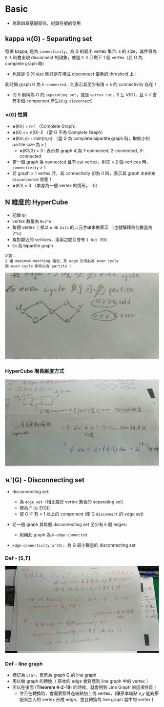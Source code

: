 # Basic

* 為第四章基礎部份，紀錄符號的使用

## kappa ϰ(G) - Separating set

唸做 kappa, 是為 `connectivity`，為 G 的最小 vertex 集合: `S` 的 size，其性質為 `G-S` 時會出現 disconnect 的現象，或是 `G-S` 只剩下 1 個 vertex（若 G 為 complete graph 時）
* 也就是 S 的 size 剛好是在構成 disconnect 要素的 threshold 上！

此時稱 graph G 為 `k-connected`，則表示其至少有值 = k 的 connectivity 存在！
* 而 S 則稱為 G 的 `separating set`，或是 `vertex cut`，S ⊆ V(G)，且 `G-S` 會有多個 component 產生(e.g. `disconnect`)

### ϰ(G) 性質

* ϰ(Kn) = n-1 （Complete Graph）
* ϰ(G) <= n(G)-2 （當 G 不為 Complete Graph）
* ϰ(Km,n) = min{m,n} （當 G 為 complete bipartite graph 時，取較小的 partite size 為 `ϰ` ） 
    * ϰ(K3,3) = 3 : 表示其 graph 可為 1-connected, 2-connected, 3-connected
* 當一個 graph 為 connected 且有 cut vertex，則其 > 2 個 vertices 時，`connectivity` > 1
* 若 graph > 1 vertex 時，其 connectivity 卻為 0 時，表示其 graph `本身便是 disconnected` 狀態！
* ϰ(K1) = 0 （本身為一個 vertex 的情形，=0） 

## N 維度的 HyperCube

* 記做 `Qn`
* vertex 數量為 `N=2^n`
* 每個 vertex 上都以 `n 個 bits` 的二元字串來做表示 （也就解釋為何數量為 2^n）
* 每對鄰近的 vertices，兩兩之間只會有 `1 bit 不同`
* `Qn` 為 bipartite graph 
```
試證：
2 組 maximum matching 組合，其 edge 形成必為 even cycle
而 even cycle 則可以為 partite !
```
![](./res/ch4/ch4-basic-hyperprove.jpg)

### HyperCube 增長維度方式

![](./res/ch4/ch4-basic-hyperdim.jpg)

## ϰ'(G) - Disconnecting set

* disconnecting set:
    * 為 `edge set`（相比屬於 vertex 集合的 separating set）
    * 標為 F (⊆ E(G))
    * 使 G-F 有 > 1 以上的 component (使 G `disconnect` 的 edge set)

* 若一個 graph 其每個 disconnecting set 至少有 k 個 edges:
    * 則稱此 graph 為 `k-edge-connected`
* `edge-connectivity`: `ϰ'(G)`，為 G 最小數量的 disconnecting set

### Def - [S,T]

![](./res/ch4/ch4-edge-cuts.jpg)

### Def - line graph

* 標記為 `L(G)`，表示為 graph G 的 line graph
* 用以做 graph 的轉換（ 原本的 edge 會對應到 line graph 中的 vertex ）
* 所以在後面 (**Theorem 4-2-19**) 的時候，就會用到 Line Graph 的這項性質！
    * 並且在轉換時，會需要額外在端點加上偽 vertex，(讓原本端點 x,y 能夠搭配新加入的 vertex 形成 edge，並且轉換為 line graph 當中的 vertex )

